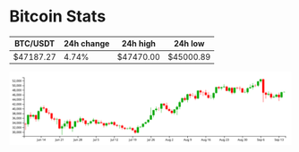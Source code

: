 # Bitcoin Stats

BTC/USDT|24h change|24h high|24h low|
|---|---|---|---|
|$47187.27|4.74%|$47470.00|$45000.89|

<img src="./chart.svg">
